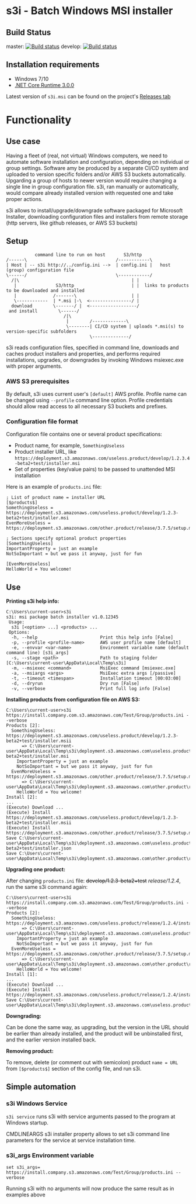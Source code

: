 # s3i - Batch Windows MSI installer 

## Build Status

  master:
[![Build status](https://ci.appveyor.com/api/projects/status/s5poqaqr1xn2e5ml/branch/master?svg=true)](https://ci.appveyor.com/project/OlegBoulanov/s3i/branch/master)
  develop:
[![Build status](https://ci.appveyor.com/api/projects/status/s5poqaqr1xn2e5ml/branch/develop?svg=true)](https://ci.appveyor.com/project/OlegBoulanov/s3i/branch/develop)

## Installation requirements

- Windows 7/10
- [.NET Core Runtime 3.0.0](https://dotnet.microsoft.com/download/dotnet-core/3.0)

Latest version of `s3i.msi` can be found on the project's [Releases tab](https://github.com/OlegBoulanov/s3i/releases)

# Functionality

## Use case
Having a fleet of (real, not virtual) Windows computers, we need to automate software installation and configuration, depending on individual or group settings. Software amy be produced by a separate CI/CD system and uploaded to version specific folders and/or AWS S3 buckets automatically. Upgarding a group of hosts to newer version would require changing a single line in group configuration file. s3i, ran manually or automatically, would compare already installed version with requested one and take proper actions.

s3i allows to install/upgrade/downgrade software packaged for Microsoft Installer, downloading configuration files and installers from remote storage (http servers, like github releases, or AWS S3 buckets)

## Setup

```
           command line to run on host       S3/http
/------\                                  /------------\
| Host | -- s3i http://../config.ini -->  | config.ini |   host (group) configuration file
\------/                                  \------------/
  /|\                                           | |
   |               S3/http                      | |  links to products to be downloaded and installed
   |              /-------\                     | |
   \------------  | *.msi |-\  <----------------/ |
  download        \-------/ |  <------------------/
 and install        \------/  
                      /|\
                       |        /-------------\
                       \--------| CI/CD system | uploads *.msi(s) to version-specific subfolders
                                \--------------/
```
s3i reads configuration files, specified in command line, downloads and caches product installers and properties, and performs required installations, upgrades, or downgrades by invoking Windows msiexec.exe with proper arguments.

### AWS S3 prerequisites

By default, s3i uses current user's `[default]` AWS profile. Profile name can be changed using `--profile` command line option. Profile credentials should allow read access to all necessary S3 buckets and prefixes.

### Configuration file format

Configuration file contains one or several product specifications:
- Product name, for example, `SomethingUseless`
- Product installer URL, like `https://deployment.s3.amazonaws.com/useless.product/develop/1.2.3.4-beta2+test/installer.msi`
- Set of properties (key/value pairs) to be passed to unattended MSI installation

Here is an example of `products.ini` file:
```
; List of product name = installer URL
[$products$]
SomethingUseless = https://deployment.s3.amazonaws.com/useless.product/develop/1.2.3-beta2+test/installer.msi
EvenMoreUseless = https://deployment.s3.amazonaws.com/other.product/release/3.7.5/setup.msi

; Sections specify optional product properties
[SomethingUseless]
ImportantProperty = just an example
NotSoImportant = but we pass it anyway, just for fun

[EvenMoreUseless]
HelloWorld = You welcome!
```
## Use

__Printing s3i help info:__
```
C:\Users\current-user>s3i
s3i: msi package batch installer v1.0.12345
 Usage:
  s3i [<option> ...] <products> ...
 Options:
  -h, --help                        Print this help info [False]
  -p, --profile <profile-name>      AWS user profile name [default]
  -e, --envvar <var-name>           Environment variable name (default command line) [s3i_args]
  -s, --stage <path>                Path to staging folder [C:\Users\current-user\AppData\Local\Temp\s3i]
  -m, --msiexec <command>           MsiExec command [msiexec.exe]
  -a, --msiargs <args>              MsiExec extra args [/passive]
  -t, --timeout <timespan>          Installation timeout [00:03:00]
  -d, --dryrun                      Dry run [False]
  -v, --verbose                     Print full log info [False]
```

__Installing products from configuration file on AWS S3:__
```
C:\Users\current-user>s3i https://install.company.com.s3.amazonaws.com/Test/Group/products.ini --verbose
Products [2]:
  SomethingUseless: https://deployment.s3.amazonaws.com/useless.product/develop/1.2.3-beta2+test/installer.msii
      => C:\Users\current-user\AppData\Local\Temp\s3i\deployment.s3.amazonaws.com\useless.product/develop/1.2.3-beta2+test/installer.msi
    ImportantProperty = just an example
    NotSoImportant = but we pass it anyway, just for fun
  EvenMoreUseless = https://deployment.s3.amazonaws.com/other.product/release/3.7.5/setup.msi
      => C:\Users\current-user\AppData\Local\Temp\s3i\deployment.s3.amazonaws.com\other.product\release\3.7.5\setup.msi
    HelloWorld = You welcome!
Install [2]:
...
(Execute) Download ...
(Execute) Install https://deployment.s3.amazonaws.com/useless.product/develop/1.2.3-beta2+test/installer.msii
(Execute) Install https://deployment.s3.amazonaws.com/other.product/release/3.7.5/setup.msi
Save C:\Users\current-user\AppData\Local\Temp\s3i\deployment.s3.amazonaws.com\useless.product/develop/1.2.3-beta2+test/installer.json
Save C:\Users\current-user\AppData\Local\Temp\s3i\deployment.s3.amazonaws.com\other.product\release\3.7.5\setup.json
```

__Upgrading one product:__

After changing `products.ini` file: ~~develop/1.2.3-beta2+test~~ _release/1.2.4_, run the same s3i command again:
```
C:\Users\current-user>s3i https://install.company.com.s3.amazonaws.com/Test/Group/products.ini --verbose
Products [2]:
  SomethingUseless: https://deployment.s3.amazonaws.com/useless.product/release/1.2.4/installer.msii
      => C:\Users\current-user\AppData\Local\Temp\s3i\deployment.s3.amazonaws.com\useless.product/release/1.2.4/installer.msi
    ImportantProperty = just an example
    NotSoImportant = but we pass it anyway, just for fun
  EvenMoreUseless = https://deployment.s3.amazonaws.com/other.product/release/3.7.5/setup.msi
      => C:\Users\current-user\AppData\Local\Temp\s3i\deployment.s3.amazonaws.com\other.product\release\3.7.5\setup.msi
    HelloWorld = You welcome!
Install [1]:
...
(Execute) Download ...
(Execute) Install https://deployment.s3.amazonaws.com/useless.product/release/1.2.4/installer.msi
Save C:\Users\current-user\AppData\Local\Temp\s3i\deployment.s3.amazonaws.com\useless.product/release/1/2/4/installer.json
```

__Downgrading:__

Can be done the same way, as upgrading, but the version in the URL should be earlier than already installed, and the product will be unbinstalled first, and the earlier version installed back.

__Removing product:__

To remove, delete (or comment out with semicolon) product `name = URL` from `[$products$]` section of the config file, and run s3i.

## Simple automation

### s3i Windows Service

`s3i service` runs s3i with service arguments passed to the program at Windows startup.

CMDLINEARGS s3i installer property allows to set s3i command line parameters for the service at service installation time.

### s3i_args Environment variable

`set s3i_args= https://install.company.s3.amazonaws.com/Test/Group/products.ini --verbose`

Running s3i with no arguments will now produce the same result as in examples above
